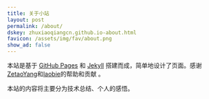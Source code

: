 ```yaml
---
title: 关于小站
layout: post
permalink: /about/
dskey: zhuxiaoqiangcn.github.io-about.html
favicon: /assets/img/fav/about.png
show_ad: false
---
```


本站是基于 [GitHub Pages](https://pages.github.com/) 和 [Jekyll](http://jekyllrb.com/) 搭建而成，简单地设计了页面。感谢[ZetaoYang](https://github.com/ZetaoYang/)和[laobie](https://github.com/laobie/)的帮助和贡献 。

本站的内容将主要分为技术总结、个人的感悟。

